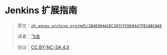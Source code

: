 # Jenkins 扩展指南

> 原文：[`zh.annas-archive.org/md5/1B4E904A1EC387CFCD69447FB1ABCAA9`](https://zh.annas-archive.org/md5/1B4E904A1EC387CFCD69447FB1ABCAA9)
> 
> 译者：[飞龙](https://github.com/wizardforcel)
> 
> 协议：[CC BY-NC-SA 4.0](http://creativecommons.org/licenses/by-nc-sa/4.0/)